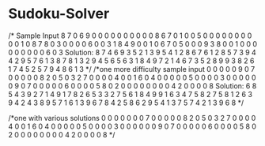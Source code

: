 # Sudoku-Solver


/* Sample Input
8 7 0 6 9 0 0 0 0
0 0 0 0 0 0 8 6 7
0 1 0 0 5 0 0 0 0
0 0 0 0 0 0 1 0 8
7 8 0 3 0 0 0 0 6
0 0 3 1 8 4 9 0 0
1 0 6 7 0 5 0 0 0
9 3 8 0 0 1 0 0 0
0 0 0 0 0 0 6 0 3
Solution:
8 7 4   6 9 3   5 2 1
3 9 5   4 1 2   8 6 7
6 1 2   8 5 7   3 9 4
4 2 9   5 7 6   1 3 8
7 8 1   3 2 9   4 5 6
5 6 3   1 8 4   9 7 2
1 4 6   7 3 5   2 8 9
9 3 8   2 6 1   7 4 5
2 5 7   9 4 8   6 1 3
*/
/*one more difficulty sample input
0 0 0 0 0 9 0 7 0
0 0 0 0 8 2 0 5 0
3 2 7 0 0 0 0 4 0
0 1 6 0 4 0 0 0 0
0 5 0 0 0 0 3 0 0
0 0 0 0 9 0 7 0 0
0 0 0 6 0 0 0 0 5
8 0 2 0 0 0 0 0 0
0 0 4 2 0 0 0 0 8
Solution:
6 8 5   4 3 9   2 7 1
4 9 1   7 8 2   6 5 3
3 2 7   5 6 1   8 4 9
9 1 6   3 4 7   5 8 2
7 5 8   1 2 6   3 9 4
2 4 3   8 9 5   7 1 6
1 3 9   6 7 8   4 2 5
8 6 2   9 5 4   1 3 7
5 7 4   2 1 3   9 6 8
*/


/*one with various solutions
0 0 0 0 0 0 0 7 0
0 0 0 0 8 2 0 5 0
3 2 7 0 0 0 0 4 0
0 1 6 0 4 0 0 0 0
0 5 0 0 0 0 3 0 0
0 0 0 0 9 0 7 0 0
0 0 0 6 0 0 0 0 5
8 0 2 0 0 0 0 0 0
0 0 4 2 0 0 0 0 8
*/
